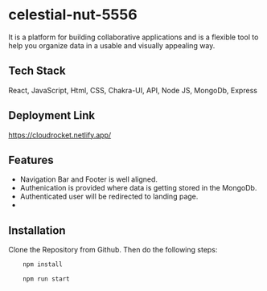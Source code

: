 # celestial-nut-5556


It  is a platform for building collaborative applications and is a flexible tool to help you organize data in a usable and visually appealing way.




## Tech Stack

React, JavaScript, Html, CSS, Chakra-UI, API, Node JS, MongoDb, Express


## Deployment Link
https://cloudrocket.netlify.app/


## Features

- Navigation Bar and Footer is well aligned.
- Authenication is provided where data is getting stored in the MongoDb.
- Authenticated user will be redirected to landing page.
- 

## Installation

Clone the Repository from Github. Then do the following steps:

```bash
    npm install

    npm run start
```
